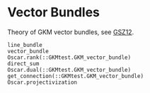 # Vector Bundles

Theory of GKM vector bundles, see [GSZ12](@cite).

```@docs
line_bundle
vector_bundle
Oscar.rank(::GKMtest.GKM_vector_bundle)
direct_sum
Oscar.dual(::GKMtest.GKM_vector_bundle)
get_connection(::GKMtest.GKM_vector_bundle)
Oscar.projectivization
```